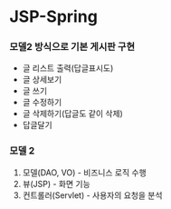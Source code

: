 # JSP-Spring

### 모델2 방식으로 기본 게시판 구현 
- 글 리스트 출력(답글표시도)
- 글 상세보기
- 글 쓰기
- 글 수정하기 
- 글 삭제하기(답글도 같이 삭제) 
- 답글달기

### 모델 2
1. 모델(DAO, VO) - 비즈니스 로직 수행
2. 뷰(JSP) - 화면 기능 
3. 컨트롤러(Servlet) - 사용자의 요청을 분석
